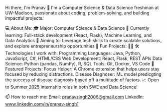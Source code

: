 Hi there, I'm Pranav 👋
I'm a Computer Science & Data Science freshman at UW-Madison, passionate about coding, problem-solving, and building impactful projects.

💻 About Me:
🎓 Major: Computer Science & Data Science
🏢 Currently learning: Full-stack development (React, Flask), Machine Learning, and Data Analytics
🎯 Aiming to: Leverage tech skills to create scalable solutions, and explore entrepreneurship opportunities
🌱 Fun Projects: 🤫🤫
🛠️ Technologies I work with:
Programming Languages: Java, Python, JavaScript, C#, HTML/CSS
Web Development: React, Flask, REST APIs
Data Science: Python (pandas, NumPy), R, SQL
Tools: Git, Docker, VS Code
🌟 Featured Projects:
Focus Helper: A Chrome extension that helps users stay focused by reducing distractions.
Disease Diagnoser: ML model predicgting the success of disease diagnosis based off a multitude of factors.
📈 Open to Summer 2025 internship roles in both SWE and Data Science!

📫 How to reach me:
Email: pranavsingh2006@gmail.com
LinkedIn: www.linkedin.com/in/pranav-singh1
